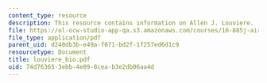 ```yaml
---
content_type: resource
description: This resource contains information on Allen J. Louviere.
file: https://ol-ocw-studio-app-qa.s3.amazonaws.com/courses/16-885j-aircraft-systems-engineering-fall-2005/74d763653ebb4e098ceab3e2db06aa4d_louviere_bio.pdf
file_type: application/pdf
parent_uid: d240db3b-e49a-f071-bd2f-1f257ed6d1c9
resourcetype: Document
title: louviere_bio.pdf
uid: 74d76365-3ebb-4e09-8cea-b3e2db06aa4d
---
```

